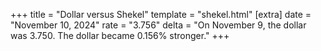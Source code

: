 +++
title = "Dollar versus Shekel"
template = "shekel.html"
[extra]
date = "November 10, 2024"
rate = "3.756"
delta = "On November  9, the dollar was 3.750. The dollar became 0.156% stronger."
+++
